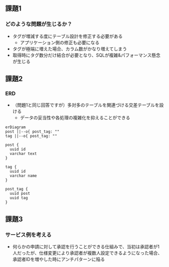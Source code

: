 ## 課題1
### どのような問題が生じるか？
- タグが増減する度にテーブル設計を修正する必要がある
  - アプリケーション側の修正も必要になる
- タグが極端に増えた場合、カラム数がかなり増えてしまう
- 取得時にタグ数分だけ結合が必要となり、SQLが複雑&パフォーマンス懸念が生じる

## 課題2

### ERD
- （問題1と同じ回答ですが）多対多のテーブルを関連づける交差テーブルを設ける
  - データの妥当性や各処理の複雑化を抑えることができる

```mermaid
erDiagram
post ||--o{ post_tag: ""
tag ||--o{ post_tag: ""

post {
  uuid id
  varchar text
}

tag {
  uuid id
  varchar name
}

post_tag {
  uuid post
  uuid tag
}

```

## 課題3
### サービス例を考える
- 何らかの申請に対して承認を行うことができる仕組みで、当初は承認者が1人だったが、仕様変更により承認者が複数人設定できるようになった場合、承認者IDを増やした時にアンチパターンに陥る